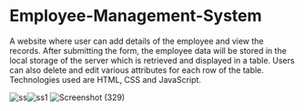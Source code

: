 # Employee-Management-System
A website where user can add details of the employee and view the records. After submitting the form, the employee data will be stored in the local storage of the server which is retrieved and displayed in a table. Users can also delete and edit various attributes for each row of the table. Technologies used are HTML, CSS and JavaScript.

![ss](https://user-images.githubusercontent.com/69984375/133000321-ce1bfcaa-9ff0-4657-b50f-20593e4d91fa.PNG)![ss1](https://user-images.githubusercontent.com/69984375/133000324-ec3c2c6f-ebe6-4ef6-a1dc-73f00ef99a90.PNG)
![Screenshot (329)](https://user-images.githubusercontent.com/83272770/154016144-be3f72a9-1834-4976-a092-7d220c7ba92e.png)


